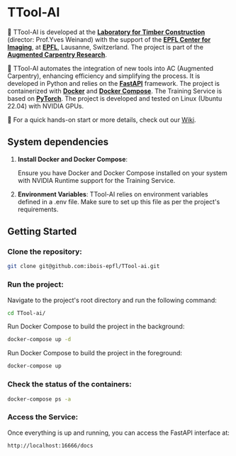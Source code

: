 
# TTool-AI

🌲 TTool-AI is developed at the [**Laboratory for Timber Construction**](https://www.epfl.ch/labs/ibois/) (director: Prof.Yves Weinand) with the support of the [**EPFL Center for Imaging**](https://imaging.epfl.ch/), at [**EPFL**](https://www.epfl.ch/en/), Lausanne, Switzerland. The project is part of the [**Augmented Carpentry Research**](https://www.epfl.ch/labs/ibois/augmented-carpentry/).


🤖 TTool-AI automates the integration of new tools into AC (Augmented Carpentry), enhancing efficiency and simplifying the process. It is developed in Python and relies on the [**FastAPI**](https://fastapi.tiangolo.com/) framework. The project is containerized with [**Docker**](https://www.docker.com/) and [**Docker Compose**](https://docs.docker.com/compose/). The Training Service is based on [**PyTorch**](https://pytorch.org/). The project is developed and tested on Linux (Ubuntu 22.04) with NVIDIA GPUs.


🚀 For a quick hands-on start or more details, check out our [Wiki](https://github.com/ibois-epfl/TTool-ai/wiki).

## System dependencies

1. **Install Docker and Docker Compose**:

    Ensure you have Docker and Docker Compose installed on your system with NVIDIA Runtime support for the Training Service.

2. **Environment Variables**:
    TTool-AI relies on environment variables defined in a .env file. 
    Make sure to set up this file as per the project's requirements.


## Getting Started

### Clone the repository:

```bash
git clone git@github.com:ibois-epfl/TTool-ai.git
```

### Run the project:

Navigate to the project's root directory and run the following command:
```bash
cd TTool-ai/
```
Run Docker Compose to build the project in the background:
```bash
docker-compose up -d
```
Run Docker Compose to build the project in the foreground:
```bash
docker-compose up
```
   
### Check the status of the containers:

```bash
docker-compose ps -a
```
### Access the Service:
Once everything is up and running, you can access the FastAPI interface at:
```bash
http://localhost:16666/docs
```


